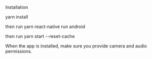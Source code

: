 Installation

yarn install

then run yarn react-native run android

then run yarn start --reset-cache

When the app is installed, make sure you provide camera and audio permissions.


